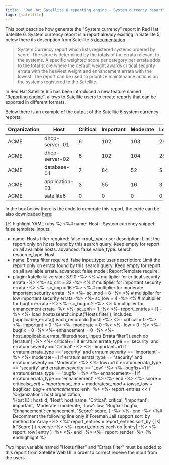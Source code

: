 ```yaml
---
title:  "Red Hat Satellite 6 reporting engine - System currency report"
tags: [satellite]
---
```


This post describe how generate the "System currency" report in Red Hat Satellite 6.
System currency report is a report already existing in Satellite 5, below there its description from Satellite 5 [documentation](https://access.redhat.com/documentation/en-us/red_hat_satellite/5.6/html/getting_started_guide/sect-getting_started_guide-systems_management-managing_systems_with_satellite)

> System Currency report which lists registered systems ordered by score. The score is determined by the totals of the errata relevant to the systems. A specific weighted score per category per errata adds to the total score where the default weight awards critical security errata with the heaviest weight and enhancement errata with the lowest. The report can be used to prioritize maintenance actions on the systems registered to the Satellite.

In Red Hat Satellite 6.5 has been introduced a new feature named ["Reporting engine"](https://www.redhat.com/en/blog/getting-started-satellite-65-reporting-engine), allows to Satellite users to create reports that can be exported in different formats.

Below there is an example of the output of the Satellite 6 system currency reports:

Organization  | Host   | Critical  | Important   | Moderate   | Low   | Bugfix  | Enhancement  | Score  
--|---|---|---|---|---|---|---|--
ACME | dhcp-server-01 | 6  | 102  | 103  | 28  | 794  | 144  | 4492
ACME | dhcp-server-02 | 6  | 102  | 104  | 28  | 790  | 143  | 4491
ACME | database-01 |  7 | 84  | 52   | 5  | 296  | 41  | 2637
ACME |  application-01 | 3  | 55  | 16  | 3  | 114  | 19  | 1363
ACME | satellite6 | 0  | 0  | 0  | 0  | 0  | 0  |  0

In the box below there is the code to generate this report, the code can be also downloaded [here](https://github.com/giovannisciortino/community-templates/blob/31d197fe4154a526e281a8424ee5ccb438bc80af/report_templates/host_-_system_currency.erb):

{% highlight YAML ruby %}
<%#
name: Host - System currency
snippet: false
template_inputs:
- name: Hosts filter
  required: false
  input_type: user
  description: Limit the report only on hosts found by this search query. Keep empty
    for report on all available hosts.
  advanced: false
  value_type: search
  resource_type: Host
- name: Errata filter
  required: false
  input_type: user
  description: Limit the report only on errata found by this search query. Keep empty
    for report on all available errata.
  advanced: false
model: ReportTemplate
require:
- plugin: katello
￼ version: 3.9.0
-%>
<%  # multiplier for critical security errata -%>
<%- sc_crit = 32 -%>
<%  # multiplier for important security errata -%>
<%- sc_imp = 16 -%>
<%  # multiplier for moderate important security errata -%>
<%- sc_mod = 8 -%>
<%  # multiplier for low important security errata -%>
<%- sc_low = 4 -%>
<%  # multiplier for bugfix errrata -%>
<%- sc_bug = 2 -%>
<%  # multiplier for ehnancement errata -%>
<%- sc_enh = 1 -%>
<%- report_entries = [] -%>
<%- load_hosts(search: input('Hosts filter'), includes: [:applicable_errata]).each_record do |host| -%>
<%-   critical = 0 -%>
<%-   important = 0 -%>
<%-   moderate = 0 -%>
<%-   low = 0 -%>
<%-   bugfix = 0 -%>
<%-   enhancement = 0 -%>
<%-   host_applicable_errata_filtered(host, input('Errata filter')).each do |erratum| -%>
<%-   critical+=1 if erratum.errata_type == 'security' and erratum.severity == 'Critical' -%>
<%-   important+=1 if erratum.errata_type == 'security' and erratum.severity == 'Important' -%>
<%-   moderate+=1 if erratum.errata_type == 'security' and erratum.severity == 'Moderate' -%>
<%-   low+=1 if erratum.errata_type == 'security' and erratum.severity == 'Low' -%>
<%-   bugfix+=1 if erratum.errata_type == 'bugfix' -%>
<%-   enhancement+=1 if erratum.errata_type == 'enhancement' -%>
<%-   end -%>
<%-   score = critical*sc_crit + important*sc_imp + moderate*sc_mod + low*sc_low + bugfix*sc_bug + enhancement*sc_enh -%>
<%-   report_entries << {
          'Organization': host.organization,    
          'Host ID': host.id,
          'Host': host.name,
          'Critical': critical,
          'Important': important,
          'Moderate': moderate,
          'Low': low,
          'Bugfix': bugfix,
          'Enhancement': enhancement,
          'Score': score,
      } -%>
<%- end -%>
<%# Decomment the following line only if Foreman Jail support sort_by method for Array -%>
<%# report_entries = report_entries.sort_by { |k| k['Score'] }.reverse  -%>
<%- report_entries.each do |entry| -%>
<%-     report_row(
          entry
        ) -%>
<%- end -%>
<%= report_render -%>
{% endhighlight %}

Two input variable named "Hosts filter" and "Errata filter" must be added to this report from Satellite Web UI in order to correct receive the input from the users.
